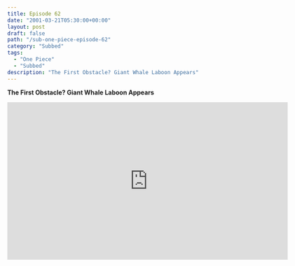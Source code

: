 ```yaml
---
title: Episode 62
date: "2001-03-21T05:30:00+00:00"
layout: post
draft: false
path: "/sub-one-piece-episode-62"
category: "Subbed"
tags:
  - "One Piece"
  - "Subbed"
description: "The First Obstacle? Giant Whale Laboon Appears"
---
```


**The First Obstacle? Giant Whale Laboon Appears**

<iframe width="640" height="360" src="https://www.rapidvideo.com/e/FX3BZIZPRJ" frameborder="0" marginwidth=0 marginheight=0 scrolling=no allowfullscreen></iframe>

